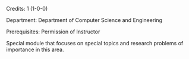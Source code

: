 Credits: 1 (1-0-0)

Department: Department of Computer Science and Engineering

Prerequisites: Permission of Instructor

Special module that focuses on special topics and research problems of importance in this area.